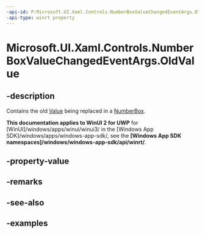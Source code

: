 ```yaml
---
-api-id: P:Microsoft.UI.Xaml.Controls.NumberBoxValueChangedEventArgs.OldValue
-api-type: winrt property
---
```


# Microsoft.UI.Xaml.Controls.NumberBoxValueChangedEventArgs.OldValue

<!--
public double OldValue { get; }
-->

## -description

Contains the old [Value](numberbox_value.md) being replaced in a [NumberBox](numberbox.md).

**This documentation applies to WinUI 2 for UWP** for [WinUI]/windows/apps/winui/winui3/ in the [Windows App SDK]/windows/apps/windows-app-sdk/, see the **[Windows App SDK namespaces]/windows/windows-app-sdk/api/winrt/**.

## -property-value

## -remarks

## -see-also

## -examples

